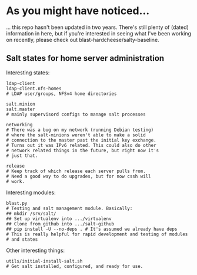As you might have noticed...
=====================================================================

... this repo hasn't been updated in two years. There's still plenty of (dated) information in here, but if you're interested in seeing what I've been working on recently, please check out blast-hardcheese/salty-baseline.


Salt states for home server administration
------------------------------------------

Interesting states:

    ldap-client
    ldap-client.nfs-homes
    # LDAP user/groups, NFSv4 home directories

    salt.minion
    salt.master
    # mainly supervisord configs to manage salt processes

    networking
    # There was a bug on my network (running Debian testing)
    # where the salt-minions weren't able to make a solid
    # connection to the master past the initial key exchange.
    # Turns out it was IPv6 related. This could also do other
    # network related things in the future, but right now it's
    # just that.

    release
    # Keep track of which release each server pulls from.
    # Need a good way to do upgrades, but for now cssh will
    # work.

Interesting modules:

    blast.py
    # Testing and salt management module. Basically:
    ## mkdir /srv/salt/
    ## Set up virtualenv into .../virtualenv
    ## Clone from github into .../salt-github
    ## pip install -U --no-deps . # It's assumed we already have deps
    # This is really helpful for rapid development and testing of modules
    # and states

Other interesting things:

    utils/initial-install-salt.sh
    # Get salt installed, configured, and ready for use.
